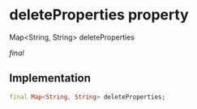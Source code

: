 


# deleteProperties property







Map&lt;String, String> deleteProperties
  
_<span class="feature">final</span>_






## Implementation

```dart
final Map<String, String> deleteProperties;
```







